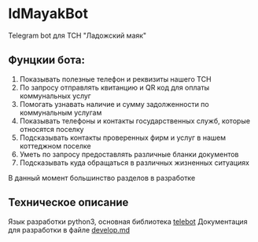 # ldMayakBot
Telegram bot для ТСН "Ладожский маяк"

## Фунцкии бота:
1. Показывать полезные телефон и реквизиты нашего ТСН
2. По запросу отправлять квитанцию и QR код для оплаты коммунальных услуг
3. Помогать узнавать наличие и сумму задолженности по коммунальным услугам
4. Показывать телефоны и контакты государственных служб, которые относятся поселку
5. Подсказывать контакты проверенных фирм и услуг в нашем коттеджном поселке
6. Уметь по запросу предоставлять различные бланки документов
7. Подсказывать куда обращаться в различных жизненных ситуациях

В данный момент большинство  разделов в разработке


## Техническое описание
Язык разработки  python3, основная библиотека [telebot](https://github.com/eternnoir/pyTelegramBotAPI)
Документация для разработки в файле [develop.md](https://github.com/rjeka/ldMayakBot/blob/master/Documents/develop.md)
